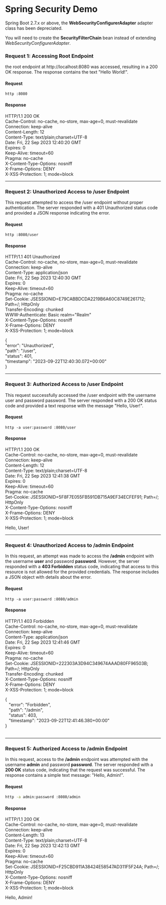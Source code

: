 # Spring Security Demo

Spring Boot 2.7.x or above, the **WebSecurityConfigurerAdapter** adapter class has been depreciated.

You will need to create the **SecurityFilterChain** bean instead of extending _WebSecurityConfigurerAdapter_.


### Request 1: Accessing Root Endpoint

the root endpoint at http://localhost:8080 was accessed, resulting in a 200 OK response. The response contains the text "Hello World!".

#### Request

```plaintext
http :8080
```

#### Response

HTTP/1.1 200 OK  
Cache-Control: no-cache, no-store, max-age=0, must-revalidate  
Connection: keep-alive  
Content-Length: 12  
Content-Type: text/plain;charset=UTF-8  
Date: Fri, 22 Sep 2023 12:40:20 GMT  
Expires: 0  
Keep-Alive: timeout=60  
Pragma: no-cache  
X-Content-Type-Options: nosniff  
X-Frame-Options: DENY  
X-XSS-Protection: 1; mode=block

---

### Request 2: Unauthorized Access to /user Endpoint

This request attempted to access the /user endpoint without proper authentication. The server responded with a 401 Unauthorized status code and provided a JSON response indicating the error.

#### Request

```plaintext
http :8080/user
```

#### Response

HTTP/1.1 401 Unauthorized  
Cache-Control: no-cache, no-store, max-age=0, must-revalidate  
Connection: keep-alive  
Content-Type: application/json  
Date: Fri, 22 Sep 2023 12:40:30 GMT  
Expires: 0  
Keep-Alive: timeout=60  
Pragma: no-cache  
Set-Cookie: JSESSIONID=E79CABBDCDA2219B6A60C8749E261712; Path=/; HttpOnly  
Transfer-Encoding: chunked  
WWW-Authenticate: Basic realm="Realm"  
X-Content-Type-Options: nosniff  
X-Frame-Options: DENY  
X-XSS-Protection: 1; mode=block

{  
"error": "Unauthorized",  
"path": "/user",  
"status": 401,  
"timestamp": "2023-09-22T12:40:30.072+00:00"  
}

---

### Request 3: Authorized Access to /user Endpoint

This request successfully accessed the /user endpoint with the username user and password password. The server responded with a 200 OK status code and provided a text response with the message "Hello, User!".

#### Request

```plaintext
http -a user:password :8080/user
```

#### Response

HTTP/1.1 200 OK  
Cache-Control: no-cache, no-store, max-age=0, must-revalidate  
Connection: keep-alive  
Content-Length: 12  
Content-Type: text/plain;charset=UTF-8  
Date: Fri, 22 Sep 2023 12:41:38 GMT  
Expires: 0  
Keep-Alive: timeout=60  
Pragma: no-cache  
Set-Cookie: JSESSIONID=5F8F7E055FB591DB715A9EF34ECFEF91; Path=/; HttpOnly  
X-Content-Type-Options: nosniff  
X-Frame-Options: DENY  
X-XSS-Protection: 1; mode=block

Hello, User!

---

### Request 4: Unauthorized Access to /admin Endpoint

In this request, an attempt was made to access the **/admin** endpoint with the username **user** and password **password**. However, the server responded with a **403 Forbidden** status code, indicating that access to this resource is not allowed for the provided credentials. The response includes a JSON object with details about the error.

#### Request

```plaintext
http -a user:password :8080/admin
```

#### Response

HTTP/1.1 403 Forbidden  
Cache-Control: no-cache, no-store, max-age=0, must-revalidate  
Connection: keep-alive  
Content-Type: application/json  
Date: Fri, 22 Sep 2023 12:41:46 GMT  
Expires: 0  
Keep-Alive: timeout=60  
Pragma: no-cache  
Set-Cookie: JSESSIONID=222303A3D94C349674AAAD80FF96503B; Path=/; HttpOnly  
Transfer-Encoding: chunked  
X-Content-Type-Options: nosniff  
X-Frame-Options: DENY  
X-XSS-Protection: 1; mode=block

{  
   "error": "Forbidden",  
   "path": "/admin",  
   "status": 403,  
   "timestamp": "2023-09-22T12:41:46.380+00:00"  
}  
 

---

### Request 5: Authorized Access to /admin Endpoint

In this request, access to the **/admin** endpoint was attempted with the username **admin** and password **password**. The server responded with a **200 OK** status code, indicating that the request was successful. The response contains a simple text message: "Hello, Admin!".

#### Request

```bash
http -a admin:password :8080/admin
```

#### Response

HTTP/1.1 200 OK  
Cache-Control: no-cache, no-store, max-age=0, must-revalidate  
Connection: keep-alive  
Content-Length: 13  
Content-Type: text/plain;charset=UTF-8  
Date: Fri, 22 Sep 2023 12:42:13 GMT  
Expires: 0  
Keep-Alive: timeout=60  
Pragma: no-cache  
Set-Cookie: JSESSIONID=F25CBD911A38424E58547AD311F5F24A; Path=/; HttpOnly  
X-Content-Type-Options: nosniff  
X-Frame-Options: DENY  
X-XSS-Protection: 1; mode=block

Hello, Admin!
```